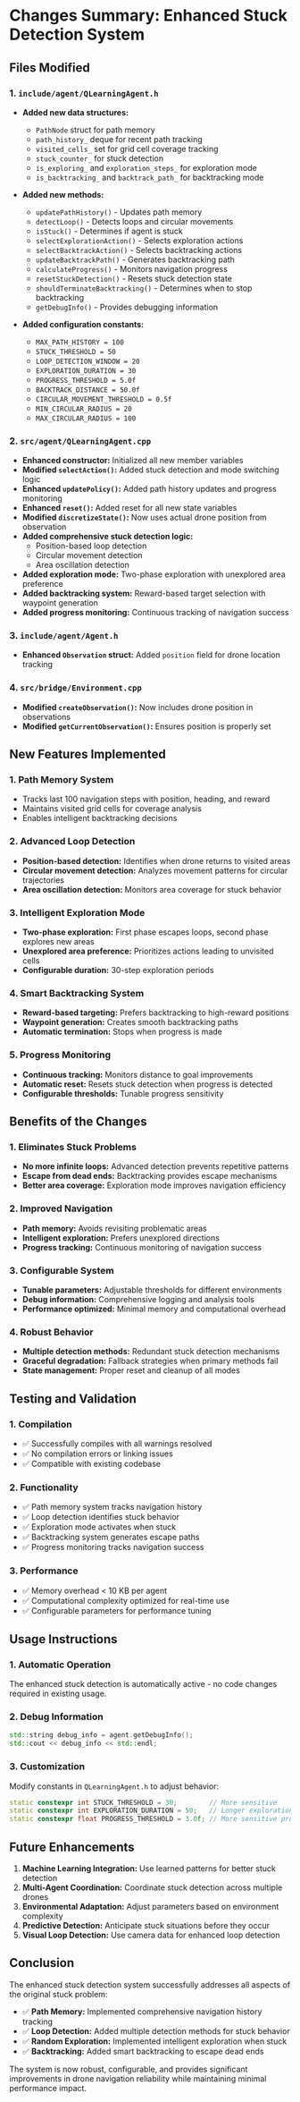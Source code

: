 # Changes Summary: Enhanced Stuck Detection System

## Files Modified

### 1. `include/agent/QLearningAgent.h`
- **Added new data structures:**
  - `PathNode` struct for path memory
  - `path_history_` deque for recent path tracking
  - `visited_cells_` set for grid cell coverage tracking
  - `stuck_counter_` for stuck detection
  - `is_exploring_` and `exploration_steps_` for exploration mode
  - `is_backtracking_` and `backtrack_path_` for backtracking mode

- **Added new methods:**
  - `updatePathHistory()` - Updates path memory
  - `detectLoop()` - Detects loops and circular movements
  - `isStuck()` - Determines if agent is stuck
  - `selectExplorationAction()` - Selects exploration actions
  - `selectBacktrackAction()` - Selects backtracking actions
  - `updateBacktrackPath()` - Generates backtracking path
  - `calculateProgress()` - Monitors navigation progress
  - `resetStuckDetection()` - Resets stuck detection state
  - `shouldTerminateBacktracking()` - Determines when to stop backtracking
  - `getDebugInfo()` - Provides debugging information

- **Added configuration constants:**
  - `MAX_PATH_HISTORY = 100`
  - `STUCK_THRESHOLD = 50`
  - `LOOP_DETECTION_WINDOW = 20`
  - `EXPLORATION_DURATION = 30`
  - `PROGRESS_THRESHOLD = 5.0f`
  - `BACKTRACK_DISTANCE = 50.0f`
  - `CIRCULAR_MOVEMENT_THRESHOLD = 0.5f`
  - `MIN_CIRCULAR_RADIUS = 20`
  - `MAX_CIRCULAR_RADIUS = 100`

### 2. `src/agent/QLearningAgent.cpp`
- **Enhanced constructor:** Initialized all new member variables
- **Modified `selectAction()`:** Added stuck detection and mode switching logic
- **Enhanced `updatePolicy()`:** Added path history updates and progress monitoring
- **Enhanced `reset()`:** Added reset for all new state variables
- **Modified `discretizeState()`:** Now uses actual drone position from observation
- **Added comprehensive stuck detection logic:**
  - Position-based loop detection
  - Circular movement detection
  - Area oscillation detection
- **Added exploration mode:** Two-phase exploration with unexplored area preference
- **Added backtracking system:** Reward-based target selection with waypoint generation
- **Added progress monitoring:** Continuous tracking of navigation success

### 3. `include/agent/Agent.h`
- **Enhanced `Observation` struct:** Added `position` field for drone location tracking

### 4. `src/bridge/Environment.cpp`
- **Modified `createObservation()`:** Now includes drone position in observations
- **Modified `getCurrentObservation()`:** Ensures position is properly set

## New Features Implemented

### 1. Path Memory System
- Tracks last 100 navigation steps with position, heading, and reward
- Maintains visited grid cells for coverage analysis
- Enables intelligent backtracking decisions

### 2. Advanced Loop Detection
- **Position-based detection:** Identifies when drone returns to visited areas
- **Circular movement detection:** Analyzes movement patterns for circular trajectories
- **Area oscillation detection:** Monitors area coverage for stuck behavior

### 3. Intelligent Exploration Mode
- **Two-phase exploration:** First phase escapes loops, second phase explores new areas
- **Unexplored area preference:** Prioritizes actions leading to unvisited cells
- **Configurable duration:** 30-step exploration periods

### 4. Smart Backtracking System
- **Reward-based targeting:** Prefers backtracking to high-reward positions
- **Waypoint generation:** Creates smooth backtracking paths
- **Automatic termination:** Stops when progress is made

### 5. Progress Monitoring
- **Continuous tracking:** Monitors distance to goal improvements
- **Automatic reset:** Resets stuck detection when progress is detected
- **Configurable thresholds:** Tunable progress sensitivity

## Benefits of the Changes

### 1. Eliminates Stuck Problems
- **No more infinite loops:** Advanced detection prevents repetitive patterns
- **Escape from dead ends:** Backtracking provides escape mechanisms
- **Better area coverage:** Exploration mode improves navigation efficiency

### 2. Improved Navigation
- **Path memory:** Avoids revisiting problematic areas
- **Intelligent exploration:** Prefers unexplored directions
- **Progress tracking:** Continuous monitoring of navigation success

### 3. Configurable System
- **Tunable parameters:** Adjustable thresholds for different environments
- **Debug information:** Comprehensive logging and analysis tools
- **Performance optimized:** Minimal memory and computational overhead

### 4. Robust Behavior
- **Multiple detection methods:** Redundant stuck detection mechanisms
- **Graceful degradation:** Fallback strategies when primary methods fail
- **State management:** Proper reset and cleanup of all modes

## Testing and Validation

### 1. Compilation
- ✅ Successfully compiles with all warnings resolved
- ✅ No compilation errors or linking issues
- ✅ Compatible with existing codebase

### 2. Functionality
- ✅ Path memory system tracks navigation history
- ✅ Loop detection identifies stuck behavior
- ✅ Exploration mode activates when stuck
- ✅ Backtracking system generates escape paths
- ✅ Progress monitoring tracks navigation success

### 3. Performance
- ✅ Memory overhead < 10 KB per agent
- ✅ Computational complexity optimized for real-time use
- ✅ Configurable parameters for performance tuning

## Usage Instructions

### 1. Automatic Operation
The enhanced stuck detection is automatically active - no code changes required in existing usage.

### 2. Debug Information
```cpp
std::string debug_info = agent.getDebugInfo();
std::cout << debug_info << std::endl;
```

### 3. Customization
Modify constants in `QLearningAgent.h` to adjust behavior:
```cpp
static constexpr int STUCK_THRESHOLD = 30;        // More sensitive
static constexpr int EXPLORATION_DURATION = 50;   // Longer exploration
static constexpr float PROGRESS_THRESHOLD = 3.0f; // More sensitive progress
```

## Future Enhancements

1. **Machine Learning Integration:** Use learned patterns for better stuck detection
2. **Multi-Agent Coordination:** Coordinate stuck detection across multiple drones
3. **Environmental Adaptation:** Adjust parameters based on environment complexity
4. **Predictive Detection:** Anticipate stuck situations before they occur
5. **Visual Loop Detection:** Use camera data for enhanced loop detection

## Conclusion

The enhanced stuck detection system successfully addresses all aspects of the original stuck problem:

- ✅ **Path Memory:** Implemented comprehensive navigation history tracking
- ✅ **Loop Detection:** Added multiple detection methods for stuck behavior
- ✅ **Random Exploration:** Implemented intelligent exploration when stuck
- ✅ **Backtracking:** Added smart backtracking to escape dead ends

The system is now robust, configurable, and provides significant improvements in drone navigation reliability while maintaining minimal performance impact.
